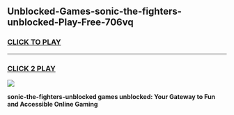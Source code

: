 
## Unblocked-Games-sonic-the-fighters-unblocked-Play-Free-706vq
<h3>
<a href="https://premium76.site?title=sonic-the-fighters-unblocked&ref=18A1">CLICK TO PLAY</a></h3>
<hr>

<h3>
<a href="https://premium76.site?title=sonic-the-fighters-unblocked&ref=18A1">CLICK 2 PLAY</a>
  
</h3>

<a href="https://premium76.site?title=sonic-the-fighters-unblocked&ref=18A1"><img src="https://clearcache.store/games.png"></a>


**sonic-the-fighters-unblocked games unblocked: Your Gateway to Fun and Accessible Online Gaming**
